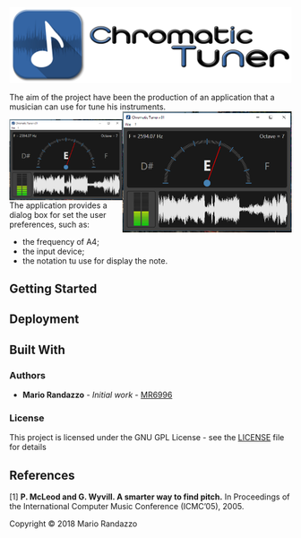 ![Logo](_media/chtuner_logo.png)

The aim of the project have been the production of an application that a musician can use for tune his instruments.  
<img align="right" width="60%" src="_media/screen_01.png"/>

<img align="left" width="40%" src="_media/screen_01.png"/>

The application provides a dialog box for set the user preferences, such as:
   * the frequency of A4;
   * the input device;
   * the notation tu use for display the note.

## Getting Started

## Deployment

## Built With

### Authors

* **Mario Randazzo** - *Initial work* - [MR6996](https://github.com/MR6996)

### License

This project is licensed under the GNU GPL License - see the [LICENSE](LICENSE) file for details

## References
[1] **P. McLeod and G. Wyvill. A smarter way to find pitch.** In Proceedings of the International Computer Music Conference (ICMC’05), 2005.

Copyright © 2018 Mario Randazzo
